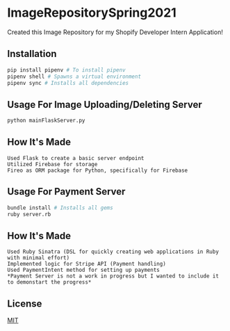 # ImageRepositorySpring2021

Created this Image Repository for my Shopify Developer Intern Application!

## Installation

```bash
pip install pipenv # To install pipenv 
pipenv shell # Spawns a virtual environment
pipenv sync # Installs all dependencies 
```

## Usage For Image Uploading/Deleting Server

```bash
python mainFlaskServer.py 
```

## How It's Made 
```
Used Flask to create a basic server endpoint
Utilized Firebase for storage 
Fireo as ORM package for Python, specifically for Firebase
```

## Usage For Payment Server

```bash
bundle install # Installs all gems
ruby server.rb
```

## How It's Made 
```
Used Ruby Sinatra (DSL for quickly creating web applications in Ruby with minimal effort)
Implemented logic for Stripe API (Payment handling)
Used PaymentIntent method for setting up payments 
*Payment Server is not a work in progress but I wanted to include it to demonstart the progress*
```



## License
[MIT](https://choosealicense.com/licenses/mit/)
